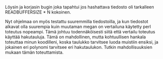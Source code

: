 Löysin ja korjasin bugin joka tapahtui jos hashattava
tiedosto oli tarkalleen READBUFFERSIZE * N kokoinen.

Nyt ohjelmaa on myös testattu suuremmilla tiedostoilla,
ja kun tiedostot alkavat olla suurempia kuin muutaman
megan on vertailuna käytetty perl toteutus nopeampi.
Tämä johtuu todennäköisesti siitä että vertailu toteutus
käyttää hakutauluja. Tämä on mahdollinen, mutta kohtuullisen
hankala toteuttaa minun koodilleni, koska taulukko tarvitsee
luoda muistiin ensiksi, ja jokainen eri polynomi tarvitsee
eri hakutaulukon. Tutkin mahdollisuuksien mukaan tämän
toteuttamista.